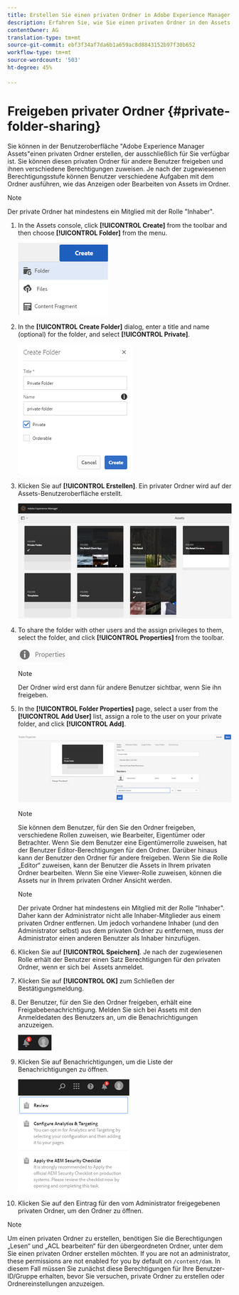 ```yaml
---
title: Erstellen Sie einen privaten Ordner in Adobe Experience Manager und geben Sie ihn frei.
description: Erfahren Sie, wie Sie einen privaten Ordner in den Assets des Adobe Experience Managers erstellen und ihn für andere Benutzer freigeben und ihnen verschiedene Berechtigungen zuweisen.
contentOwner: AG
translation-type: tm+mt
source-git-commit: ebf3f34af7da6b1a659ac8d8843152b97f30b652
workflow-type: tm+mt
source-wordcount: '503'
ht-degree: 45%

---
```



# Freigeben privater Ordner {#private-folder-sharing}

Sie können in der Benutzeroberfläche &quot;Adobe Experience Manager Assets&quot;einen privaten Ordner erstellen, der ausschließlich für Sie verfügbar ist. Sie können diesen privaten Ordner für andere Benutzer freigeben und ihnen verschiedene Berechtigungen zuweisen. Je nach der zugewiesenen Berechtigungsstufe können Benutzer verschiedene Aufgaben mit dem Ordner ausführen, wie das Anzeigen oder Bearbeiten von Assets im Ordner.

>[!NOTE]
>
>Der private Ordner hat mindestens ein Mitglied mit der Rolle &quot;Inhaber&quot;.

1. In the Assets console, click **[!UICONTROL Create]** from the toolbar and then choose **[!UICONTROL Folder]** from the menu.

   ![Asset-Ordner erstellen](assets/Create-folder.png)

1. In the **[!UICONTROL Create Folder]** dialog, enter a title and name (optional) for the folder, and select **[!UICONTROL Private]**.

   ![Aktivieren Sie das Kontrollkästchen &quot;Privat&quot;, um den Ordner privat zu machen](assets/private-folder.png)

1. Klicken Sie auf **[!UICONTROL Erstellen]**. Ein privater Ordner wird auf der Assets-Benutzeroberfläche erstellt.

   ![chlimage_1-413](assets/chlimage_1-413.png)

1. To share the folder with other users and the assign privileges to them, select the folder, and click **[!UICONTROL Properties]** from the toolbar.

   ![chlimage_1-414](assets/chlimage_1-414.png)

   >[!NOTE]
   >
   >Der Ordner wird erst dann für andere Benutzer sichtbar, wenn Sie ihn freigeben.

1. In the **[!UICONTROL Folder Properties]** page, select a user from the **[!UICONTROL Add User]** list, assign a role to the user on your private folder, and click **[!UICONTROL Add]**.

   ![chlimage_1-415](assets/chlimage_1-415.png)

   >[!NOTE]
   >
   >Sie können dem Benutzer, für den Sie den Ordner freigeben, verschiedene Rollen zuweisen, wie Bearbeiter, Eigentümer oder Betrachter. Wenn Sie dem Benutzer eine Eigentümerrolle zuweisen, hat der Benutzer Editor-Berechtigungen für den Ordner. Darüber hinaus kann der Benutzer den Ordner für andere freigeben. Wenn Sie die Rolle „Editor“ zuweisen, kann der Benutzer die Assets in Ihrem privaten Ordner bearbeiten. Wenn Sie eine Viewer-Rolle zuweisen, können die Assets nur in Ihrem privaten Ordner Ansicht werden.

   >[!NOTE]
   >
   > Der private Ordner hat mindestens ein Mitglied mit der Rolle &quot;Inhaber&quot;. Daher kann der Administrator nicht alle Inhaber-Mitglieder aus einem privaten Ordner entfernen. Um jedoch vorhandene Inhaber (und den Administrator selbst) aus dem privaten Ordner zu entfernen, muss der Administrator einen anderen Benutzer als Inhaber hinzufügen.

1. Klicken Sie auf **[!UICONTROL Speichern]**. Je nach der zugewiesenen Rolle erhält der Benutzer einen Satz Berechtigungen für den privaten Ordner, wenn er sich bei  Assets anmeldet.
1. Klicken Sie auf **[!UICONTROL OK]** zum Schließen der Bestätigungsmeldung.
1. Der Benutzer, für den Sie den Ordner freigeben, erhält eine Freigabebenachrichtigung. Melden Sie sich bei Assets mit den Anmeldedaten des Benutzers an, um die Benachrichtigungen anzuzeigen.

   ![chlimage_1-416](assets/chlimage_1-416.png)

1. Klicken Sie auf Benachrichtigungen, um die Liste der Benachrichtigungen zu öffnen.

   ![Liste der Meldungen](assets/Assets-Notification.png)

1. Klicken Sie auf den Eintrag für den vom Administrator freigegebenen privaten Ordner, um den Ordner zu öffnen.

>[!NOTE]
>
>Um einen privaten Ordner zu erstellen, benötigen Sie die Berechtigungen „Lesen“ und „ACL bearbeiten“ für den übergeordneten Ordner, unter dem Sie einen privaten Ordner erstellen möchten. If you are not an administrator, these permissions are not enabled for you by default on `/content/dam`. In diesem Fall müssen Sie zunächst diese Berechtigungen für Ihre Benutzer-ID/Gruppe erhalten, bevor Sie versuchen, private Ordner zu erstellen oder Ordnereinstellungen anzuzeigen.

